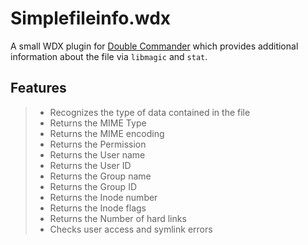 Simplefileinfo.wdx
==================

A small WDX plugin for [Double Commander](http://doublecmd.sourceforge.io) which provides additional information about the file via `libmagic` and `stat`.

Features
--------

> - Recognizes the type of data contained in the file
> - Returns the MIME Type
> - Returns the MIME encoding
> - Returns the Permission
> - Returns the User name
> - Returns the User ID
> - Returns the Group name
> - Returns the Group ID
> - Returns the Inode number
> - Returns the Inode flags
> - Returns the Number of hard links
> - Checks user access and symlink errors